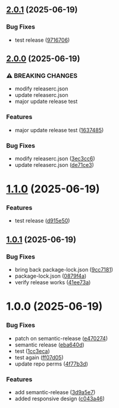 ## [2.0.1](https://github.com/iomerkoyuncu/ui-challenge/compare/v2.0.0...v2.0.1) (2025-06-19)

### Bug Fixes

* test release ([9716706](https://github.com/iomerkoyuncu/ui-challenge/commit/9716706d04939cc0d063cdca8c52e9ce8d5c1057))

## [2.0.0](https://github.com/iomerkoyuncu/ui-challenge/compare/v1.1.0...v2.0.0) (2025-06-19)

### ⚠ BREAKING CHANGES

* modify releaserc.json
* update releaserc.json
* major update release test

### Features

* major update release test ([1637485](https://github.com/iomerkoyuncu/ui-challenge/commit/1637485eca9e2543dc51faa0792de75bcb1d431e))

### Bug Fixes

* modify releaserc.json ([3ec3cc6](https://github.com/iomerkoyuncu/ui-challenge/commit/3ec3cc611f97192c3a3e0e787916edf9e0d1c23d))
* update releaserc.json ([de71ce3](https://github.com/iomerkoyuncu/ui-challenge/commit/de71ce3860f3f469fe70b822e3753de82493c9f3))

# [1.1.0](https://github.com/iomerkoyuncu/ui-challenge/compare/v1.0.1...v1.1.0) (2025-06-19)


### Features

* test release ([d915e50](https://github.com/iomerkoyuncu/ui-challenge/commit/d915e50b7a561f8ea40309ffaef1c5ddff9e75bc))

## [1.0.1](https://github.com/iomerkoyuncu/ui-challenge/compare/v1.0.0...v1.0.1) (2025-06-19)


### Bug Fixes

* bring back package-lock.json ([9cc7181](https://github.com/iomerkoyuncu/ui-challenge/commit/9cc71816714415c71027e13ce2bf97d0644a67cf))
* package-lock.json ([0879f4a](https://github.com/iomerkoyuncu/ui-challenge/commit/0879f4aa914c8cbb97361176e08db33c95f6fb92))
* verify release works ([41ee73a](https://github.com/iomerkoyuncu/ui-challenge/commit/41ee73af79d0f25924e3387876433362ae2eec40))

# 1.0.0 (2025-06-19)


### Bug Fixes

* patch on semantic-release ([e470274](https://github.com/iomerkoyuncu/ui-challenge/commit/e4702746af4bc2077ebae09f9225f36f9808699c))
* semantic release ([eba640d](https://github.com/iomerkoyuncu/ui-challenge/commit/eba640d48510645e9d75ece1354c3089a7001dc0))
* test ([1cc3eca](https://github.com/iomerkoyuncu/ui-challenge/commit/1cc3eca87580a96f2847331aa35d99da22fa6f93))
* test again ([ff07d05](https://github.com/iomerkoyuncu/ui-challenge/commit/ff07d0533aef199b6ccc69b6e5a5d715ec39adfe))
* update repo perms ([4f77b3d](https://github.com/iomerkoyuncu/ui-challenge/commit/4f77b3d74bf050d102304f0d49037f6cbe956d42))


### Features

* add semantic-release ([3d9a5e7](https://github.com/iomerkoyuncu/ui-challenge/commit/3d9a5e76388fe372adb8bd0ed2f9f5e8c669c525))
* added responsive design ([c043a46](https://github.com/iomerkoyuncu/ui-challenge/commit/c043a46f1b6f13549cccc5f58f5e853b7d9b7b0d))
